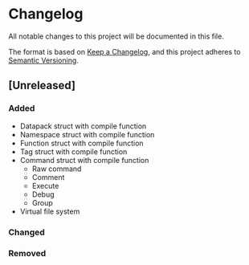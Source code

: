 # Changelog

All notable changes to this project will be documented in this file.

The format is based on [Keep a Changelog](https://keepachangelog.com/en/1.1.0/),
and this project adheres to [Semantic Versioning](https://semver.org/spec/v2.0.0.html).

## [Unreleased]

### Added

- Datapack struct with compile function
- Namespace struct with compile function
- Function struct with compile function
- Tag struct with compile function
- Command struct with compile function
    - Raw command
    - Comment
    - Execute
    - Debug
    - Group
- Virtual file system

### Changed

### Removed
